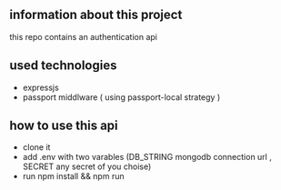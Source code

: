## information about this project 

this repo contains an authentication api

## used technologies

* expressjs
* passport middlware ( using passport-local strategy )

## how to use this api

* clone it
* add .env with two varables (DB_STRING mongodb connection url , SECRET any secret of you choise)
* run npm install && npm run 
 
